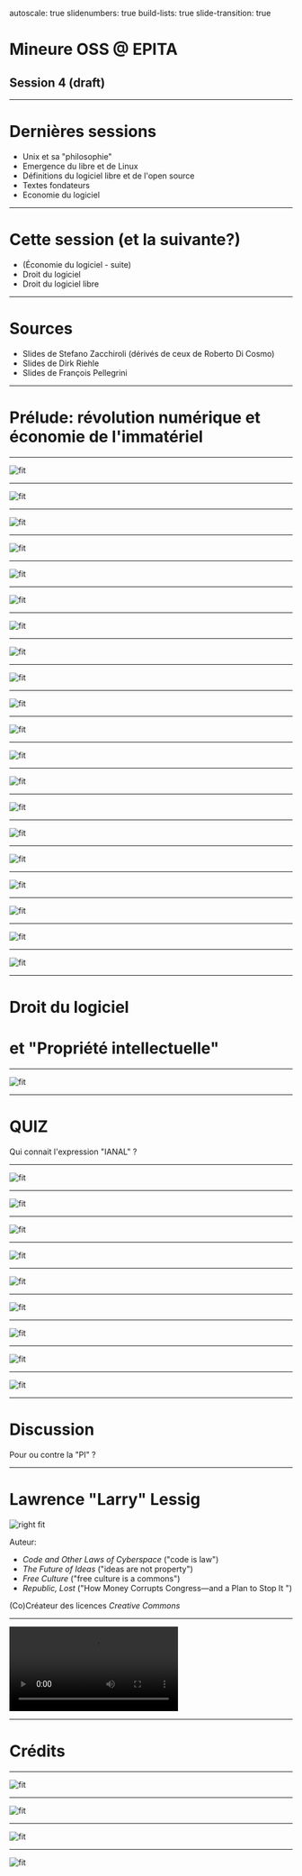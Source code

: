 autoscale: true
slidenumbers: true
build-lists: true
slide-transition: true

# Mineure OSS @ EPITA
## Session 4 (draft)

---

# Dernières sessions

- Unix et sa "philosophie"
- Emergence du libre et de Linux
- Définitions du logiciel libre et de l'open source
- Textes fondateurs
- Economie du logiciel

---

# Cette session (et la suivante?)

- (Économie du logiciel - suite)
- Droit du logiciel
- Droit du logiciel libre

---

# Sources

- Slides de Stefano Zacchiroli (dérivés de ceux de Roberto Di Cosmo)
- Slides de Dirk Riehle
- Slides de François Pellegrini

---

# Prélude: révolution numérique et économie de l'immatériel

---

![fit](orig/fp/slide-002.png)

---

![fit](orig/fp/slide-003.png)

---

![fit](orig/fp/slide-004.png)

---

![fit](orig/fp/slide-005.png)

---

![fit](orig/fp/slide-006.png)

---

![fit](orig/fp/slide-007.png)

---

![fit](orig/fp/slide-008.png)

---

![fit](orig/fp/slide-009.png)

---

![fit](orig/fp/slide-010.png)

---

![fit](orig/fp/slide-011.png)

---

![fit](orig/fp/slide-012.png)

---

![fit](orig/fp/slide-013.png)

---

![fit](orig/fp/slide-014.png)

---

![fit](orig/fp/slide-015.png)

---

![fit](orig/fp/slide-016.png)

---

![fit](orig/fp/slide-017.png)

---

![fit](orig/fp/slide-018.png)

---

![fit](orig/fp/slide-019.png)

---

![fit](orig/fp/slide-020.png)

---

![fit](orig/fp/slide-021.png)

---

# Droit du logiciel
# et "Propriété intellectuelle"

---

![fit](orig/zack-legal/slide-002.png)

---

# QUIZ

Qui connait l'expression "IANAL" ?

---

![fit](orig/zack-legal/slide-004.png)

---

![fit](orig/zack-legal/slide-005.png)

---

![fit](orig/zack-legal/slide-006.png)

---

![fit](orig/zack-legal/slide-007.png)

---

![fit](orig/zack-legal/slide-009.png)

---

![fit](orig/zack-legal/slide-011.png)

---

![fit](orig/zack-legal/slide-012.png)

---

![fit](orig/zack-legal/slide-014.png)

---

![fit](orig/riehle-ip/slide-09.png)

---

# Discussion

Pour ou contre la "PI" ?

---

# Lawrence "Larry" Lessig

![right fit](images/lessig.jpg)

Auteur:

- *Code and Other Laws of Cyberspace* ("code is law")
- *The Future of Ideas* ("ideas are not property")
- *Free Culture* ("free culture is a commons")
- *Republic, Lost* ("How Money Corrupts Congress—and a Plan to Stop It ")

(Co)Créateur des licences *Creative Commons*

---

![inline](movies/lessig.mp4)

---

# Crédits

---

![fit](orig/fp/slide-001.png)

---

![fit](orig/zack-legal/slide-001.png)

---

![fit](orig/zack-licenses/slide-001.png)

---
![fit](orig/riehle-ip/slide-01.png)

